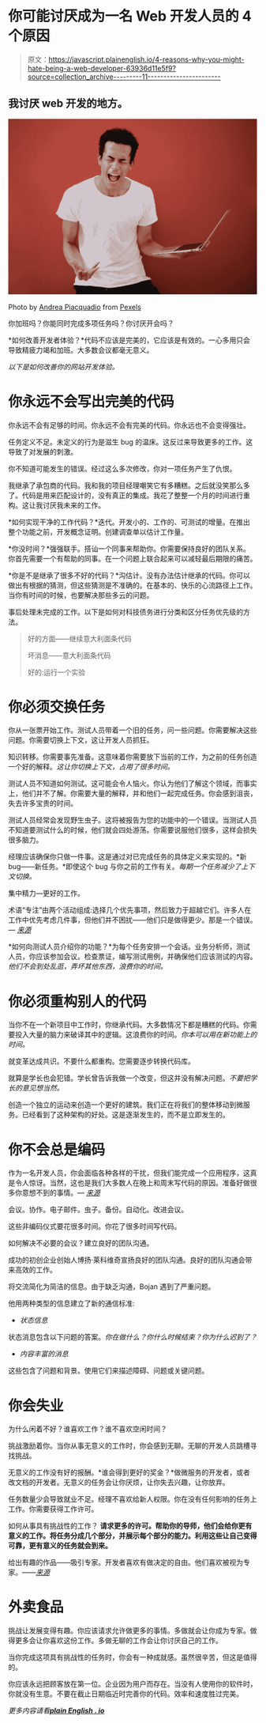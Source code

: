 # 你可能讨厌成为一名 Web 开发人员的 4 个原因

> 原文：<https://javascript.plainenglish.io/4-reasons-why-you-might-hate-being-a-web-developer-63936d11e5f9?source=collection_archive---------11----------------------->

## 我讨厌 web 开发的地方。

![](img/87f598c06348c82c9300f509177cca74.png)

Photo by [Andrea Piacquadio](https://www.pexels.com/@olly?utm_content=attributionCopyText&utm_medium=referral&utm_source=pexels) from [Pexels](https://www.pexels.com/photo/young-ethnic-male-with-laptop-screaming-3799830/?utm_content=attributionCopyText&utm_medium=referral&utm_source=pexels)

你加班吗？你能同时完成多项任务吗？你讨厌开会吗？

*如何改善开发者体验？*代码不应该是完美的，它应该是有效的。一心多用只会导致精疲力竭和加班。大多数会议都毫无意义。

*以下是如何改善你的网站开发体验。*

# 你永远不会写出完美的代码

你永远不会有足够的时间。你永远不会有完美的代码。你永远也不会变得强壮。

任务定义不足。未定义的行为是滋生 bug 的温床。这反过来导致更多的工作。这导致了对发展的刺激。

你不知道可能发生的错误。经过这么多次修改，你对一项任务产生了仇恨。

我继承了承包商的代码。我和我的项目经理嘲笑它有多糟糕。之后就没笑那么多了。代码是用来匹配设计的，没有真正的集成。我花了整整一个月的时间进行重构。这让我讨厌我未来的工作。

*如何实现干净的工作代码？*迭代。开发小的、工作的、可测试的增量。在推出整个功能之前，开发概念证明。创建调查单以估计工作量。

*你没时间？*强强联手。搭讪一个同事来帮助你。你需要保持良好的团队关系。你首先需要一个有帮助的同事。在一个问题上联合起来可以减轻最后期限的痛苦。

*你是不是继承了很多不好的代码？*沟估计。没有办法估计继承的代码。你可以做出有根据的猜测，但这些猜测是不准确的。在基本的、快乐的心流路径上工作。当你有时间的时候，也要解决那些多云的问题。

事后处理未完成的工作。以下是如何对科技债务进行分类和区分任务优先级的方法。

> 好的方面——继续意大利面条代码
> 
> 坏消息——意大利面条代码
> 
> 好的:运行一个实验

# 你必须交换任务

你从一张票开始工作。测试人员带着一个旧的任务，问一些问题。你需要解决这些问题。你需要切换上下文，这让开发人员抓狂。

知识转移。你需要事先准备。这意味着你需要放下当前的工作，为之前的任务创造一个好的解释。*这让你切换上下文，占用了很多时间。*

测试人员不知道如何测试。这可能会令人恼火。你认为他们了解这个领域，而事实上，他们并不了解。你需要大量的解释，并和他们一起完成任务。你会感到沮丧，失去许多宝贵的时间。

测试人员经常会发现野生虫子。这将被报告为您的功能中的一个错误。当测试人员不知道要测试什么的时候，他们就会四处游荡。你需要说服他们很多，这样会损失很多脑力。

经理应该确保你只做一件事。这是通过对已完成任务的具体定义来实现的。*新 bug——新任务。*即使这个 bug 与你之前的工作有关。*每期一个任务减少了上下文切换。*

集中精力—更好的工作。

术语“专注”由两个活动组成:选择几个优先事项，然后致力于超越它们。许多人在工作中优先考虑几件事，但他们并不困扰——他们只是做得更少。那是一个错误。— [*来源*](https://www.amazon.com/Great-Work-Performers-Less-Achieve/dp/1501179519)

*如何向测试人员介绍你的功能？*为每个任务安排一个会话。业务分析师，测试人员，你应该参加会议。检查票证，编写测试用例，并确保他们应该测试的内容。*他们不会到处乱逛，弄坏其他东西，浪费你的时间。*

# 你必须重构别人的代码

当你不在一个新项目中工作时，你继承代码。大多数情况下都是糟糕的代码。你需要投入大量的脑力来破译其中的逻辑。这浪费你的时间。*你本可以用在新功能上的时间。*

就变革达成共识。不要什么都重构。您需要逐步转换代码库。

就算是学长也会犯错。学长曾告诉我做一个改变，但这并没有解决问题。*不要把学长的意见想当然。*

创造一个独立的运动来创造一个更好的建筑。我们正在将我们的整体移动到微服务。已经看到了这种架构的好处。这是逐渐发生的，而不是立即发生的。

# 你不会总是编码

作为一名开发人员，你会面临各种各样的干扰，但我们能完成一个应用程序，这真是令人惊讶。当然，这也是我们大多数人在晚上和周末写代码的原因。准备好做很多你意想不到的事情。— [*来源*](https://www.robotsneedcoffee.com/why-you-might-hate-being-a-web-developer/)

会议。协作。电子邮件。虫子。备份。自动化。改进会议。

这些非编码仪式要花很多时间。你花了很多时间写代码。

如何解决不必要的会议？建立良好的团队沟通。

成功的初创企业创始人博扬·莱科维奇宣扬良好的团队沟通。良好的团队沟通会带来高效的工作。

将交流简化为简洁的信息。由于缺乏沟通，Bojan 遇到了严重问题。

他用两种类型的信息建立了新的通信标准:

*   *状态信息*

状态消息包含以下问题的答案。*你在做什么？你什么时候结束？你为什么迟到了？*

*   *内容丰富的消息*

这些包含了问题和背景。使用它们来描述障碍、问题或关键问题。

# 你会失业

为什么闲着不好？谁喜欢工作？谁不喜欢空闲时间？

挑战激励着你。当你从事无意义的工作时，你会感到无聊。无聊的开发人员跳槽寻找挑战。

无意义的工作没有好的报酬。*谁会得到更好的奖金？*做微服务的开发者，或者改文档的开发者。无意义的任务会让你厌烦，让你失去兴趣，让你放弃。

任务数量少会导致就业不足。经理不喜欢给新人权限。你在没有任何影响的任务上工作。你需要获得工作许可。

如何从事具有挑战性的工作？ **请求更多的许可。帮助你的导师，他们会给你更有意义的工作。将任务分成几个部分，并展示每个部分的能力。利用这些让自己变得可靠，更有意义的任务就会到来。**

给出有趣的作品——吸引专家。开发者喜欢有做决定的自由。他们喜欢被视为专家。——[*来源*](https://www.amazon.com/Smart-Gets-Things-Done-Technical/dp/1590598385)

# 外卖食品

挑战让发展变得有趣。你应该请求允许做更多的事情。多做就会让你成为专家。做得更多会让你喜欢这份工作。多做无聊的工作会让你讨厌自己的工作。

当你完成这项具有挑战性的任务时，你会有一种成就感。虽然很辛苦，但这是值得的。

你应该永远把顾客放在第一位。企业因为用户而存在。当没有人使用你的软件时，你就没有生意。不要在截止日期临近时完善你的代码。效率和速度胜过完美。

*更多内容请看*[***plain English . io***](http://plainenglish.io/)